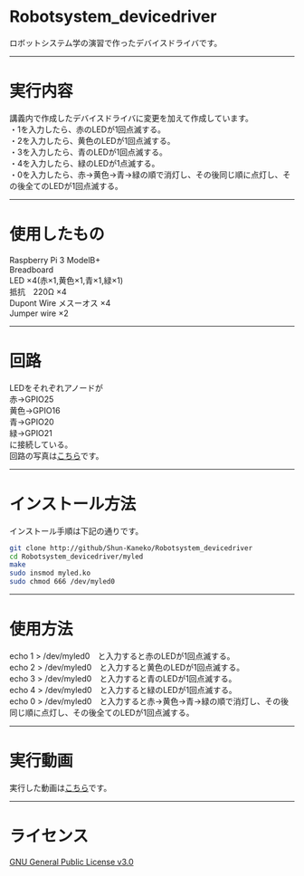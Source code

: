 # Robotsystem_devicedriver
ロボットシステム学の演習で作ったデバイスドライバです。
***  
# 実行内容
講義内で作成したデバイスドライバに変更を加えて作成しています。  
  ・1を入力したら、赤のLEDが1回点滅する。  
  ・2を入力したら、黄色のLEDが1回点滅する。  
  ・3を入力したら、青のLEDが1回点滅する。  
  ・4を入力したら、緑のLEDが1点滅する。  
  ・0を入力したら、赤→黄色→青→緑の順で消灯し、その後同じ順に点灯し、その後全てのLEDが1回点滅する。  
   ***
# 使用したもの
  Raspberry Pi 3 ModelB+   
  Breadboard   
  LED ×4(赤×1,黄色×1,青×1,緑×1)   
  抵抗　220Ω ×4   
  Dupont Wire メスーオス ×4   
  Jumper wire ×2  
   ***
# 回路
  LEDをそれぞれアノードが   
  赤→GPIO25   
  黄色→GPIO16   
  青→GPIO20   
  緑→GPIO21   
  に接続している。   
  回路の写真は[こちら](https://user-images.githubusercontent.com/72370478/101281791-937ee380-3814-11eb-90ab-b9b8cb4fdde9.jpeg)です。
  ***
# インストール方法   
インストール手順は下記の通りです。　　
```sh  
git clone http://github/Shun-Kaneko/Robotsystem_devicedriver  
cd Robotsystem_devicedriver/myled  
make  
sudo insmod myled.ko  
sudo chmod 666 /dev/myled0   
```   
***  
# 使用方法   
echo 1 > /dev/myled0　と入力すると赤のLEDが1回点滅する。  
echo 2 > /dev/myled0　と入力すると黄色のLEDが1回点滅する。  
echo 3 > /dev/myled0　と入力すると青のLEDが1回点滅する。  
echo 4 > /dev/myled0　と入力すると緑のLEDが1回点滅する。  
echo 0 > /dev/myled0　と入力すると赤→黄色→青→緑の順で消灯し、その後同じ順に点灯し、その後全てのLEDが1回点滅する。  
***   
# 実行動画
  実行した動画は[こちら](https://www.youtube.com/watch?v=FUy7c3xXVaw)です。  
  ***   
# ライセンス  
[GNU General Public License v3.0](https://github.com/Shun-Kaneko/Robotsystem_devicedriver/blob/main/COPYING)

